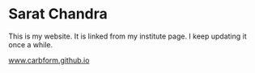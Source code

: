 # Sarat Chandra
This is my website. It is linked from  my institute page. 
I keep updating it once a while.


www.carbform.github.io
